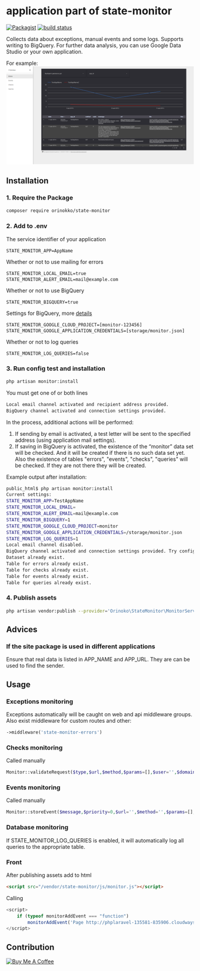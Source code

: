 # application part of state-monitor

[![Packagist](https://img.shields.io/github/release/orinokko/state-monitor.svg)](https://packagist.org/packages/orinokko/state-monitor)
[![build status](https://circleci.com/gh/orinokko/state-monitor/tree/master.svg?style=svg&circle-token=834d362e516162f821fa93927da3dee174120ed0)](https://circleci.com/gh/orinokko/state-monitor/tree/master)

Collects data about exceptions, manual events and some logs. Supports writing to BigQuery. For further data analysis, you can use Google Data Studio or your own application.

For example:
![Errors](https://raw.githubusercontent.com/orinokko/state-monitor/work/docs/img/1.png)
## Installation

### 1. Require the Package

```bash
composer require orinokko/state-monitor
```

### 2. Add to .env
The service identifier of your application
```
STATE_MONITOR_APP=AppName
```
Whether or not to use mailing for errors
```
STATE_MONITOR_LOCAL_EMAIL=true
STATE_MONITOR_ALERT_EMAIL=mail@example.com
```
Whether or not to use BigQuery
```
STATE_MONITOR_BIGQUERY=true
```
Settings for BigQuery, more [details](https://github.com/googleapis/google-cloud-php/blob/master/AUTHENTICATION.md)
```
STATE_MONITOR_GOOGLE_CLOUD_PROJECT=[monitor-123456]
STATE_MONITOR_GOOGLE_APPLICATION_CREDENTIALS=[storage/monitor.json]
```
Whether or not to log queries
```
STATE_MONITOR_LOG_QUERIES=false
```

### 3. Run config test and installation

```bash
php artisan monitor:install
```

You must get one of or both lines
```bash
Local email channel activated and recipient address provided.
BigQuery channel activated and connection settings provided.
```
In the process, additional actions will be performed:
1. If sending by email is activated, a test letter will be sent to the specified address (using application mail settings).
2. If saving in BigQuery is activated, the existence of the “monitor” data set will be checked. And it will be created if there is no such data set yet.
Also the existence of tables "errors", "events", "checks", "queries" will be checked. If they are not there they will be created.

Example output after installation:
```bash
public_html$ php artisan monitor:install
Current settings:
STATE_MONITOR_APP=TestAppName
STATE_MONITOR_LOCAL_EMAIL=
STATE_MONITOR_ALERT_EMAIL=mail@example.com
STATE_MONITOR_BIGQUERY=1
STATE_MONITOR_GOOGLE_CLOUD_PROJECT=monitor
STATE_MONITOR_GOOGLE_APPLICATION_CREDENTIALS=/storage/monitor.json
STATE_MONITOR_LOG_QUERIES=1
Local email channel disabled.
BigQuery channel activated and connection settings provided. Try configure the database...
Dataset already exist.
Table for errors already exist.
Table for checks already exist.
Table for events already exist.
Table for queries already exist.
```
### 4. Publish assets

```bash
php artisan vendor:publish --provider='Orinoko\StateMonitor\MonitorServiceProvider' --tag='public' --force
```

## Advices
### If the site package is used in different applications

Ensure that real data is listed in APP_NAME and APP_URL. They are can be used to find the sender.

## Usage
### Exceptions monitoring
Exceptions automatically will be caught on web and api middleware groups.
Also exist middleware for custom routes and other:
```php
->middleware('state-monitor-errors')
```
### Checks monitoring
Called manually
```php
Monitor::validateRequest($type,$url,$method,$params=[],$user='',$domain='')
```
### Events monitoring
Called manually
```php
Monitor::storeEvent($message,$priority=0,$url='',$method='',$params=[],$user='',$domain='')
```
### Database monitoring
If STATE_MONITOR_LOG_QUERIES is enabled, it will automatically log all queries to the appropriate table. 

### Front
After publishing assets add to html
```html
<script src="/vendor/state-monitor/js/monitor.js"></script>
```
Calling
```js
<script>
    if (typeof monitorAddEvent === "function")
        monitorAddEvent('Page http://phplaravel-135581-835906.cloudwaysapps.com loaded');
</script>
```
## Contribution
<a href="https://www.buymeacoffee.com/ZArpFcduz" target="_blank"><img src="https://www.buymeacoffee.com/assets/img/custom_images/orange_img.png" alt="Buy Me A Coffee" style="height: auto !important;width: auto !important;" ></a>
